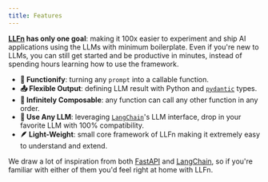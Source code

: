 ```yaml
---
title: Features
---
```


**[LLFn](https://github.com/orgexyz/LLFn) has only one goal**: making it 100x easier to experiment and ship AI applications using the LLMs with minimum boilerplate. Even if you're new to LLMs, you can still get started and be productive in minutes, instead of spending hours learning how to use the framework.

- **🔋 Functionify**: turning any `prompt` into a callable function.
- **📤 Flexible Output**: defining LLM result with Python and [`pydantic`](https://github.com/pydantic/pydantic) types.
- **🧱 Infinitely Composable**: any function can call any other function in any order.
- **🛒 Use Any LLM**: leveraging [`LangChain`](https://github.com/hwchase17/langchain)'s LLM interface, drop in your favorite LLM with 100% compatibility.
- **🪶 Light-Weight**: small core framework of LLFn making it extremely easy to understand and extend.

We draw a lot of inspiration from both [FastAPI](https://github.com/tiangolo/fastapi) and [LangChain](https://github.com/hwchase17/langchain), so if you're familiar with either of them you'd feel right at home with LLFn.
